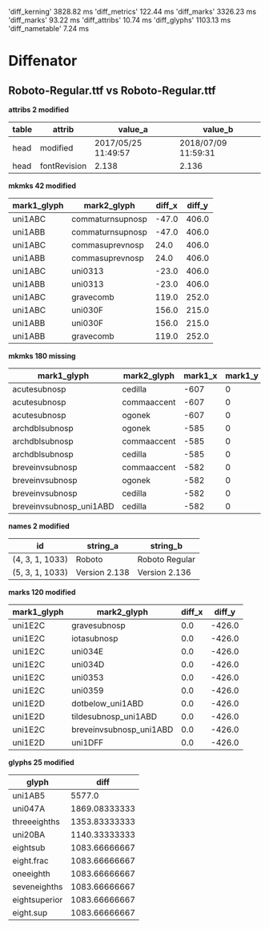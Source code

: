 'diff_kerning'  3828.82 ms
'diff_metrics'  122.44 ms
'diff_marks'  3326.23 ms
'diff_marks'  93.22 ms
'diff_attribs'  10.74 ms
'diff_glyphs'  1103.13 ms
'diff_nametable'  7.24 ms
# Diffenator
## Roboto-Regular.ttf vs Roboto-Regular.ttf

**attribs 2 modified**


table | attrib | value_a | value_b
--- | --- | --- | --- | 
head | modified | 2017/05/25 11:49:57 | 2018/07/09 11:59:31
head | fontRevision | 2.138 | 2.136

**mkmks 42 modified**


mark1_glyph | mark2_glyph | diff_x | diff_y
--- | --- | --- | --- | 
uni1ABC | commaturnsupnosp | -47.0 | 406.0
uni1ABB | commaturnsupnosp | -47.0 | 406.0
uni1ABC | commasuprevnosp | 24.0 | 406.0
uni1ABB | commasuprevnosp | 24.0 | 406.0
uni1ABC | uni0313 | -23.0 | 406.0
uni1ABB | uni0313 | -23.0 | 406.0
uni1ABC | gravecomb | 119.0 | 252.0
uni1ABC | uni030F | 156.0 | 215.0
uni1ABB | uni030F | 156.0 | 215.0
uni1ABB | gravecomb | 119.0 | 252.0

**mkmks 180 missing**


mark1_glyph | mark2_glyph | mark1_x | mark1_y | mark2_x | mark2_y
--- | --- | --- | --- | --- | --- | 
acutesubnosp | cedilla | -607 | 0 | 213 | -440
acutesubnosp | commaaccent | -607 | 0 | 256 | -162
acutesubnosp | ogonek | -607 | 0 | 306 | -434
archdblsubnosp | ogonek | -585 | 0 | 306 | -434
archdblsubnosp | commaaccent | -585 | 0 | 256 | -162
archdblsubnosp | cedilla | -585 | 0 | 213 | -440
breveinvsubnosp | commaaccent | -582 | 0 | 256 | -162
breveinvsubnosp | ogonek | -582 | 0 | 306 | -434
breveinvsubnosp | cedilla | -582 | 0 | 213 | -440
breveinvsubnosp_uni1ABD | cedilla | -582 | 0 | 213 | -440

**names 2 modified**


id | string_a | string_b
--- | --- | --- | 
(4, 3, 1, 1033) | Roboto | Roboto Regular
(5, 3, 1, 1033) | Version 2.138 | Version 2.136

**marks 120 modified**


mark1_glyph | mark2_glyph | diff_x | diff_y
--- | --- | --- | --- | 
uni1E2C | gravesubnosp | 0.0 | -426.0
uni1E2C | iotasubnosp | 0.0 | -426.0
uni1E2C | uni034E | 0.0 | -426.0
uni1E2C | uni034D | 0.0 | -426.0
uni1E2C | uni0353 | 0.0 | -426.0
uni1E2C | uni0359 | 0.0 | -426.0
uni1E2D | dotbelow_uni1ABD | 0.0 | -426.0
uni1E2D | tildesubnosp_uni1ABD | 0.0 | -426.0
uni1E2C | breveinvsubnosp_uni1ABD | 0.0 | -426.0
uni1E2D | uni1DFF | 0.0 | -426.0

**glyphs 25 modified**


glyph | diff
--- | --- | 
uni1AB5 | 5577.0
uni047A | 1869.08333333
threeeighths | 1353.83333333
uni20BA | 1140.33333333
eightsub | 1083.66666667
eight.frac | 1083.66666667
oneeighth | 1083.66666667
seveneighths | 1083.66666667
eightsuperior | 1083.66666667
eight.sup | 1083.66666667
